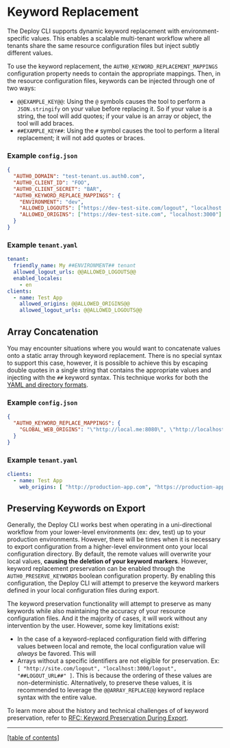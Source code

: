 # Keyword Replacement

The Deploy CLI supports dynamic keyword replacement with environment-specific values. This enables a scalable multi-tenant workflow where all tenants share the same resource configuration files but inject subtly different values.

To use the keyword replacement, the `AUTH0_KEYWORD_REPLACEMENT_MAPPINGS` configuration property needs to contain the appropriate mappings. Then, in the resource configuration files, keywords can be injected through one of two ways:

- `@@EXAMPLE_KEY@@`: Using the `@` symbols causes the tool to perform a `JSON.stringify` on your value before replacing it. So if your value is a string, the tool will add quotes; if your value is an array or object, the tool will add braces.
- `##EXAMPLE_KEY##`: Using the `#` symbol causes the tool to perform a literal replacement; it will not add quotes or braces.

### Example `config.json`

```json
{
  "AUTH0_DOMAIN": "test-tenant.us.auth0.com",
  "AUTH0_CLIENT_ID": "FOO",
  "AUTH0_CLIENT_SECRET": "BAR",
  "AUTH0_KEYWORD_REPLACE_MAPPINGS": {
    "ENVIRONMENT": "dev",
    "ALLOWED_LOGOUTS": ["https://dev-test-site.com/logout", "localhost:3000/logout"],
    "ALLOWED_ORIGINS": ["https://dev-test-site.com", "localhost:3000"]
  }
}
```

### Example `tenant.yaml`

```yaml
tenant:
  friendly_name: My ##ENVIRONMENT## tenant
  allowed_logout_urls: @@ALLOWED_LOGOUTS@@
  enabled_locales:
    - en
clients:
  - name: Test App
    allowed_origins: @@ALLOWED_ORIGINS@@
    allowed_logout_urls: @@ALLOWED_LOGOUTS@@
```

## Array Concatenation

You may encounter situations where you would want to concatenate values onto a static array through keyword replacement. There is no special syntax to support this case, however, it is possible to achieve this by escaping double quotes in a single string that contains the appropriate values and injecting with the `##` keyword syntax. This technique works for both the [YAML and directory formats](./available-resource-config-formats.md).

### Example `config.json`

```json
{
  "AUTH0_KEYWORD_REPLACE_MAPPINGS": {
    "GLOBAL_WEB_ORIGINS": "\"http://local.me:8080\", \"http://localhost\", \"http://localhost:3000\""
  }
}
```

### Example `tenant.yaml`

```yaml
clients:
  - name: Test App
    web_origins: [ "http://production-app.com", "https://production-app.com", ##GLOBAL_WEB_ORIGINS## ]
```

## Preserving Keywords on Export

Generally, the Deploy CLI works best when operating in a uni-directional workflow from your lower-level environments (ex: dev, test) up to your production environments. However, there will be times when it is necessary to export configuration from a higher-level environment onto your local configuration directory. By default, the remote values will overwrite your local values, **causing the deletion of your keyword markers**. However, keyword replacement preservation can be enabled through the `AUTH0_PRESERVE_KEYWORDS` boolean configuration property. By enabling this configuration, the Deploy CLI will attempt to preserve the keyword markers defined in your local configuration files during export.

The keyword preservation functionality will attempt to preserve as many keywords while also maintaining the accuracy of your resource configuration files. And it the majority of cases, it will work without any intervention by the user. However, some key limitations exist:

- In the case of a keyword-replaced configuration field with differing values between local and remote, the local configuration value will _always_ be favored. This will
- Arrays without a specific identifiers are not eligible for preservation. Ex: `[ "http://site.com/logout", "localhost:3000/logout", "##LOGOUT_URL##" ]`. This is because the ordering of these values are non-deterministic. Alternatively, to preserve these values, it is recommended to leverage the `@@ARRAY_REPLACE@@` keyword replace syntax with the entire value.

To learn more about the history and technical challenges of of keyword preservation, refer to [RFC: Keyword Preservation During Export](https://github.com/auth0/auth0-deploy-cli/issues/688).

---

[[table of contents]](../README.md#documentation)
